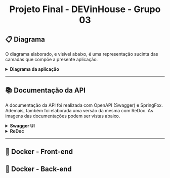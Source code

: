 <div align="center"><h1>Projeto Final - DEVinHouse - Grupo 03</h1></div>

## :clipboard: Diagrama

O diagrama elaborado, e visível abaixo, é uma representação sucinta das camadas que compõe a presente aplicação.

<details>
  <summary>
    <strong>Diagrama da aplicação</strong>
  </summary>
  <div align="center">
    <img width="400" height="400" src="https://user-images.githubusercontent.com/75398842/130335791-7e346753-b3f4-436d-af72-1f495c7e7b21.png">
  </div>
</details>

---
  
## :books: Documentação da API

A documentação da API foi realizada com OpenAPI (Swagger) e SpringFox. Ademais, também foi elaborada uma versão da mesma com ReDoc.
As imagens das documentações podem ser vistas abaixo.

<details>
  <summary>
    <strong>Swagger UI</strong>
  </summary>
  <div>
    <br/>
    Esta é a imagem da documentação gerada pelo Swagger com a utilização do SpringFox.
    <br/>A mesma pode ser acessada, quando da execução da aplicação, em: 
      <strong>
        <a href="http://localhost:3001/swagger-ui/index.html#/" target="_blank" rel="noreferrer noopener">http://localhost:3001/swagger-ui/index.html#/</a>
      </strong>
      <br/>
      <br/>
    </div>
  <img alt="Swagger UI - API Documentation" src="https://user-images.githubusercontent.com/75398842/130336922-b0eee391-1cf5-4eed-b269-ce6479c940ba.png" />
</details>

<details>
  <summary>
    <strong>ReDoc</strong>
  </summary>
  <div>
    <br/>
    Esta é a imagem da documentação gerada pelo ReDoc com base na documentação gerada pelo Swagger.
    <br/>
    <br/>
  </div>
  <img alt="ReDoc - API Documentation" src="https://user-images.githubusercontent.com/75398842/130337571-1b091769-50c8-4b0e-8d6d-0de3d8030f73.png" />
</details>

---

## :whale: Docker - Front-end

## :whale2: Docker - Back-end
